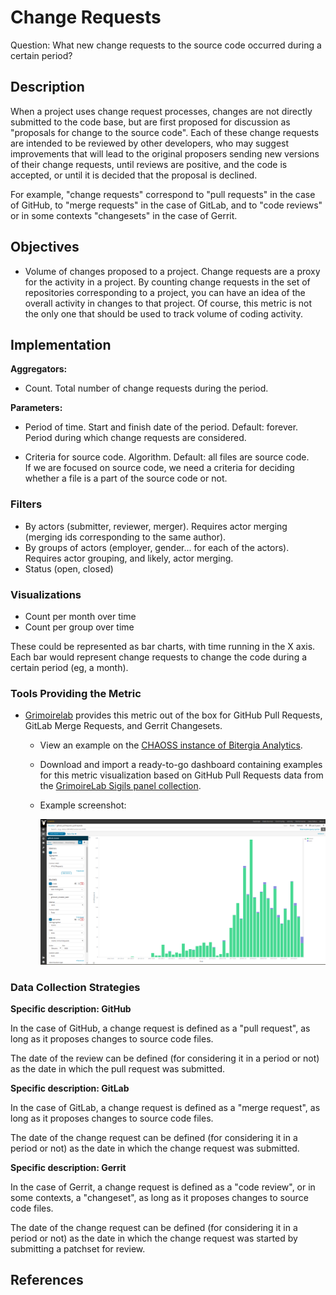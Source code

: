 # Change Requests

Question: What new change requests to the source code occurred during a certain period?

## Description
When a project uses change request processes, changes are not directly
submitted to the code base, but are first proposed for discussion
as "proposals for change to the source code".
Each of these change requests are intended to be reviewed by other developers,
who may suggest improvements that will lead to the original proposers
sending new versions of their change requests, until reviews are
positive, and the code is accepted, or until it is decided that
the proposal is declined.

For example, "change requests" correspond to "pull requests" in the case of GitHub,
to "merge requests" in the case of GitLab, and to "code reviews"
or in some contexts "changesets" in the case of Gerrit.


## Objectives
* Volume of changes proposed to a project.
    Change requests are a proxy for the activity in a project.
    By counting change requests in the set of repositories corresponding
    to a project, you can have an idea of the overall activity in
    changes to that project.
    Of course, this metric is not the only one that should be
    used to track volume of coding activity.


## Implementation

**Aggregators:**
* Count. Total number of change requests during the period.

**Parameters:**

* Period of time. Start and finish date of the period. Default: forever.  
    Period during which change requests are considered.

* Criteria for source code. Algorithm. Default: all files are source code.  
    If we are focused on source code, we need a criteria for deciding
    whether a file is a part of the source code or not.


### Filters

* By actors (submitter, reviewer, merger). Requires actor merging
(merging ids corresponding to the same author).
* By groups of actors (employer, gender... for each of the actors).
Requires actor grouping, and likely, actor merging.
* Status (open, closed)


### Visualizations

* Count per month over time
* Count per group over time

These could be represented as bar charts, with time running in the X axis.
Each bar would represent change requests to change the code
during a certain period (eg, a month).



### Tools Providing the Metric

* [Grimoirelab](https://chaoss.github.io/grimoirelab) provides this metric out of the box for GitHub Pull Requests, GitLab Merge Requests, and Gerrit Changesets.  
  - View an example on the [CHAOSS instance of Bitergia Analytics](https://chaoss.biterg.io/app/kibana#/dashboard/GitHub-Pull-Requests).  
  - Download and import a ready-to-go dashboard containing examples for this metric visualization based on GitHub Pull Requests data from the [GrimoireLab Sigils panel collection](https://chaoss.github.io/grimoirelab-sigils/panels/github-pullrequests/).
  - Example screenshot: 
    
    ![GrimoireLab screenshot of metric Reviews](images/change-requests_grimoirelab.png)

### Data Collection Strategies

**Specific description: GitHub**

In the case of GitHub, a change request is defined as a "pull request",
as long as it proposes changes to source code files.

The date of the review can be defined (for considering it in a period or not)
as the date in which the pull request was submitted.

**Specific description: GitLab**

In the case of GitLab, a change request is defined as a "merge request",
as long as it proposes changes to source code files.

The date of the change request can be defined (for considering it in a period or not)
as the date in which the change request was submitted.

**Specific description: Gerrit**

In the case of Gerrit, a change request is defined as a "code review",
or in some contexts, a "changeset",
as long as it proposes changes to source code files.

The date of the change request can be defined (for considering it in a period or not)
as the date in which the change request was started by submitting a
patchset for review.

## References
